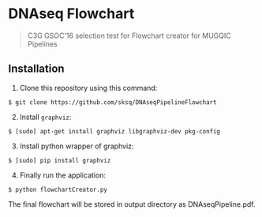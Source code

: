 # DNAseq Flowchart

> C3G GSOC'16 selection test for Flowchart creator for MUGQIC Pipelines

## Installation

1. Clone this repository using this command:

  ```
  $ git clone https://github.com/sksq/DNAseqPipelineFlowchart
  ```

2. Install `graphviz`:

  ```
  $ [sudo] apt-get install graphviz libgraphviz-dev pkg-config
  ```

3. Install python wrapper of graphviz:

  ```
  $ [sudo] pip install graphviz
  ```

4. Finally run the application:

  ```
  $ python flowchartCreator.py
  ```
The final flowchart will be stored in output directory as DNAseqPipeline.pdf.
